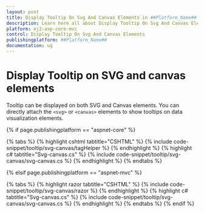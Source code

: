 ```yaml
---
layout: post
title: Display Tooltip On Svg And Canvas Elements in ##Platform_Name## Tooltip Component
description: Learn here all about Display Tooltip On Svg And Canvas Elements in Syncfusion ##Platform_Name## Tooltip component and more.
platform: ej2-asp-core-mvc
control: Display Tooltip On Svg And Canvas Elements
publishingplatform: ##Platform_Name##
documentation: ug
---
```


# Display Tooltip on SVG and canvas elements

Tooltip can be displayed on both SVG and Canvas elements. You can directly attach the `<svg>` or `<canvas>` elements to show tooltips on data visualization elements.

{% if page.publishingplatform == "aspnet-core" %}

{% tabs %}
{% highlight cshtml tabtitle="CSHTML" %}
{% include code-snippet/tooltip/svg-canvas/tagHelper %}
{% endhighlight %}
{% highlight c# tabtitle="Svg-canvas.cs" %}
{% include code-snippet/tooltip/svg-canvas/svg-canvas.cs %}
{% endhighlight %}
{% endtabs %}

{% elsif page.publishingplatform == "aspnet-mvc" %}

{% tabs %}
{% highlight razor tabtitle="CSHTML" %}
{% include code-snippet/tooltip/svg-canvas/razor %}
{% endhighlight %}
{% highlight c# tabtitle="Svg-canvas.cs" %}
{% include code-snippet/tooltip/svg-canvas/svg-canvas.cs %}
{% endhighlight %}
{% endtabs %}
{% endif %}

